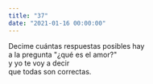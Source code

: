 ```yaml
---
title: "37"
date: "2021-01-16 00:00:00"
---
```


Decime cuántas respuestas posibles hay\
a la pregunta "¿qué es el amor?"\
y yo te voy a decir\
que todas son correctas.